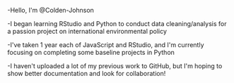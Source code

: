 -Hello, I'm @Colden-Johnson

-I began learning RStudio and Python to conduct data cleaning/analysis for a passion project on international environmental policy

-I've taken 1 year each of JavaScript and RStudio, and I'm currently focusing on completing some baseline projects in Python

-I haven't uploaded a lot of my previous work to GitHub, but I'm hoping to show better documentation and look for collaboration! 


